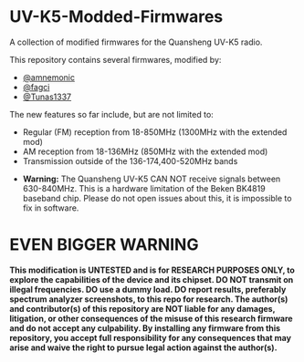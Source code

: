 # UV-K5-Modded-Firmwares
A collection of modified firmwares for the Quansheng UV-K5 radio.

This repository contains several firmwares, modified by:
- [@amnemonic](https://github.com/amnemonic)
- [@fagci](https://github.com/fagci)
- [@Tunas1337](https://github.com/Tunas1337)

The new features so far include, but are not limited to:
- Regular (FM) reception from 18-850MHz (1300MHz with the extended mod)
- AM reception from 18-136MHz (850MHz with the extended mod)
- Transmission outside of the 136-174,400-520MHz bands

* **Warning:** The Quansheng UV-K5 CAN NOT receive signals between 630-840MHz. This is a hardware limitation of the Beken BK4819 baseband chip. Please do not open issues about this, it is impossible to fix in software.

# EVEN BIGGER WARNING
**This modification is UNTESTED and is for RESEARCH PURPOSES ONLY, to explore the capabilities of the device and its chipset. DO NOT transmit on illegal frequencies. DO use a dummy load. DO report results, preferably spectrum analyzer screenshots, to this repo for research. The author(s) and contributor(s) of this repository are NOT liable for any damages, litigation, or other consequences of the misuse of this research firmware and do not accept any culpability. By installing any firmware from this repository, you accept full responsibility for any consequences that may arise and waive the right to pursue legal action against the author(s).**

